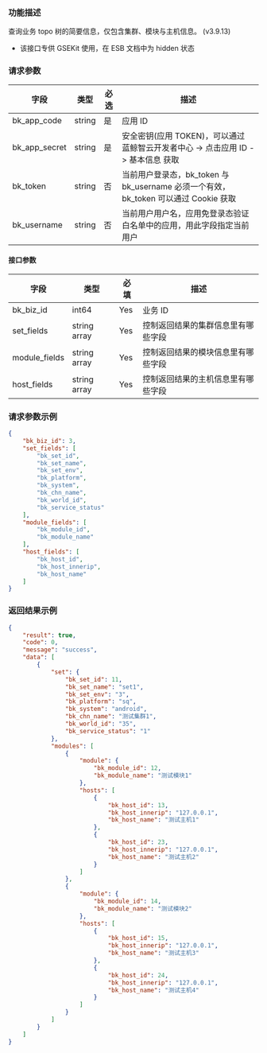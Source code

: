 ### 功能描述

查询业务 topo 树的简要信息，仅包含集群、模块与主机信息。 (v3.9.13)

- 该接口专供 GSEKit 使用，在 ESB 文档中为 hidden 状态

### 请求参数

| 字段 | 类型 | 必选 |  描述 |
|-----------|------------|--------|------------|
| bk_app_code   | string | 是 | 应用 ID     |
| bk_app_secret | string | 是 | 安全密钥(应用 TOKEN)，可以通过 蓝鲸智云开发者中心 -&gt; 点击应用 ID -&gt; 基本信息 获取 |
| bk_token      | string | 否 | 当前用户登录态，bk_token 与 bk_username 必须一个有效，bk_token 可以通过 Cookie 获取 |
| bk_username   | string | 否 | 当前用户用户名，应用免登录态验证白名单中的应用，用此字段指定当前用户 |

#### 接口参数

|字段|类型|必填|描述|
|---|---|---|---|
|bk_biz_id|int64|Yes|业务 ID|
|set_fields|string array|Yes|控制返回结果的集群信息里有哪些字段|
|module_fields|string array|Yes|控制返回结果的模块信息里有哪些字段|
|host_fields|string array|Yes|控制返回结果的主机信息里有哪些字段|


### 请求参数示例

``` json
{
    "bk_biz_id": 3,
    "set_fields": [
        "bk_set_id",
        "bk_set_name",
        "bk_set_env",
        "bk_platform",
        "bk_system",
        "bk_chn_name",
        "bk_world_id",
        "bk_service_status"
    ],
    "module_fields": [
        "bk_module_id",
        "bk_module_name"
    ],
    "host_fields": [
        "bk_host_id",
        "bk_host_innerip",
        "bk_host_name"
    ]
}
```

### 返回结果示例
``` json
{
    "result": true,
    "code": 0,
    "message": "success",
    "data": [
        {
            "set": {
                "bk_set_id": 11,
                "bk_set_name": "set1",
                "bk_set_env": "3",
                "bk_platform": "sq",
                "bk_system": "android",
                "bk_chn_name": "测试集群1",
                "bk_world_id": "35",
                "bk_service_status": "1"
            },
            "modules": [
                {
                    "module": {
                        "bk_module_id": 12,
                        "bk_module_name": "测试模块1"
                    },
                    "hosts": [
                        {
                            "bk_host_id": 13,
                            "bk_host_innerip": "127.0.0.1",
                            "bk_host_name": "测试主机1"
                        },
                        {
                            "bk_host_id": 23,
                            "bk_host_innerip": "127.0.0.1",
                            "bk_host_name": "测试主机2"
                        }
                    ]
                },
                {
                    "module": {
                        "bk_module_id": 14,
                        "bk_module_name": "测试模块2"
                    },
                    "hosts": [
                        {
                            "bk_host_id": 15,
                            "bk_host_innerip": "127.0.0.1",
                            "bk_host_name": "测试主机3"
                        },
                        {
                            "bk_host_id": 24,
                            "bk_host_innerip": "127.0.0.1",
                            "bk_host_name": "测试主机4"
                        }
                    ]
                }
            ]
        }
    ]
}
```